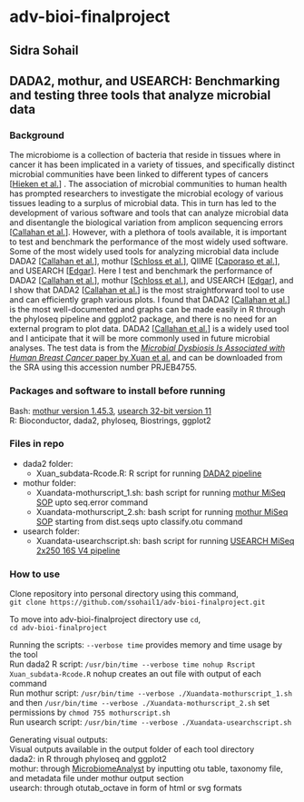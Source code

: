 # adv-bioi-finalproject
## Sidra Sohail 
## DADA2, mothur, and USEARCH: Benchmarking and testing three tools that analyze microbial data
### Background
The microbiome is a collection of bacteria that reside in tissues where in cancer it has been implicated in a variety of tissues, and specifically distinct microbial communities have been linked to different types of cancers [[Hieken et al.](https://www.ncbi.nlm.nih.gov/pmc/articles/PMC4971513/)] . The association of microbial communities to human health has prompted researchers to investigate the microbial ecology of various tissues leading to a surplus of microbial data. This in turn has led to the development of various software and tools that can analyze microbial data and disentangle the biological variation from amplicon sequencing errors [[Callahan et al.](https://www.ncbi.nlm.nih.gov/pmc/articles/PMC4927377/)]. However, with a plethora of tools available, it is important to test and benchmark the performance of the most widely used software. Some of the most widely used
tools for analyzing microbial data include DADA2 [[Callahan et al.](https://www.ncbi.nlm.nih.gov/pmc/articles/PMC4927377/)], mothur [[Schloss et al.](https://aem.asm.org/content/75/23/7537)], QIIME [[Caporaso et al.](https://www.nature.com/articles/nmeth.f.303)], and USEARCH [[Edgar](https://academic.oup.com/bioinformatics/article/26/19/2460/230188)]. Here I test and benchmark the performance of DADA2 [[Callahan et al.](https://www.ncbi.nlm.nih.gov/pmc/articles/PMC4927377/)], mothur [[Schloss et al.](https://aem.asm.org/content/75/23/7537)], and USEARCH [[Edgar](https://academic.oup.com/bioinformatics/article/26/19/2460/230188)], and I show that DADA2 [[Callahan et al.](https://www.ncbi.nlm.nih.gov/pmc/articles/PMC4927377/)] is the most straightforward tool to use and can efficiently graph various plots. I found that DADA2 [[Callahan et al.](https://www.ncbi.nlm.nih.gov/pmc/articles/PMC4927377/)] is the most well-documented and graphs can be made easily in R through the phyloseq pipeline and ggplot2 package, and there is no need for an external program to plot data. DADA2 [[Callahan et al.](https://www.ncbi.nlm.nih.gov/pmc/articles/PMC4927377/)] is a widely used tool and I anticipate that it will be more commonly used in future microbial analyses. The test data is from the [_Microbial Dysbiosis Is Associated with Human Breast Cancer_ paper by Xuan et al.](https://journals.plos.org/plosone/article?id=10.1371/journal.pone.0083744#s5) and can be downloaded from the SRA using this accession number PRJEB4755.
### Packages and software to install before running
Bash: [mothur version 1.45.3](https://github.com/mothur/mothur/releases/tag/v1.45.3), [usearch 32-bit version 11](https://www.drive5.com/usearch/download.html)  
R: Bioconductor, dada2, phyloseq, Biostrings, ggplot2

### Files in repo
- dada2 folder:
  - Xuan_subdata-Rcode.R: R script for running [DADA2 pipeline](https://benjjneb.github.io/dada2/tutorial_1_8.html)
- mothur folder:
  - Xuandata-mothurscript_1.sh: bash script for running [mothur MiSeq SOP](https://mothur.org/wiki/miseq_sop/) upto seq.error command
  - Xuandata-mothurscript_2.sh: bash script for running [mothur MiSeq SOP](https://mothur.org/wiki/miseq_sop/) starting from dist.seqs upto classify.otu command
- usearch folder:
  - Xuandata-usearchscript.sh: bash script for running [USEARCH MiSeq 2x250 16S V4 pipeline](https://drive5.com/usearch/manual/ex_miseq.html)

### How to use
Clone repository into personal directory using this command,  
`git clone https://github.com/ssohail1/adv-bioi-finalproject.git`

To move into adv-bioi-finalproject directory use `cd`,  
`cd adv-bioi-finalproject`

Running the scripts: `--verbose time` provides memory and time usage by the tool  
Run dada2 R script: `/usr/bin/time --verbose time nohup Rscript Xuan_subdata-Rcode.R` nohup creates an out file with output of each command  
Run mothur script: `/usr/bin/time --verbose ./Xuandata-mothurscript_1.sh` and then `/usr/bin/time --verbose ./Xuandata-mothurscript_2.sh` set permissions by `chmod 755 mothurscript.sh`  
Run usearch script: `/usr/bin/time --verbose ./Xuandata-usearchscript.sh`  

Generating visual outputs:  
Visual outputs available in the output folder of each tool directory  
dada2: in R through phyloseq and ggplot2  
mothur: through [MicrobiomeAnalyst](https://www.microbiomeanalyst.ca/MicrobiomeAnalyst/upload/OtuUploadView.xhtml) by inputting otu table, taxonomy file, and metadata file under mothur output section  
usearch: through otutab_octave in form of html or svg formats
